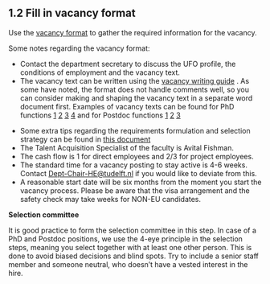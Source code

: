 ## 1.2 Fill in vacancy format 

Use the [vacancy format](../Hiring/Appendices/Vacancy%20Format%201.7%20-%20ENG%20-%20Version%2017-05-2021.docx) to gather the required information for the vacancy.


Some notes regarding the vacancy format:
* Contact the department secretary to discuss the UFO profile, the conditions of employment and the vacancy text. 
* The vacancy text can be written using the [vacancy writing guide](../Hiring/Appendices/Guide%20to%20creating%20recruitment%20text%20for%20scientific%20staff%20-%20Jan%202021.pdf) . As some have noted, the format does not handle comments well, so you can consider making and shaping the vacancy text in a separate word document first. Examples of vacancy texts can be found for PhD functions 
[1](../Hiring/Appendices/ExamplesVacancyTexts/PhD%20Position%20Decentralised%20Machine%20Learning.docx)
[2](../Hiring/Appendices/ExamplesVacancyTexts/PhD%20Position%20Modelling%20of%20Regional%20Criminal%20Vulnerability%20and%20Supply%20Chains.docx)
[3](../Hiring/Appendices/ExamplesVacancyTexts/PhD%20Position%20Spread%20in%20Networks.docx)
[4](../Hiring/Appendices/ExamplesVacancyTexts/PhD%20Positions%20in%20Thermoplastic%20Composites.docx)
and for Postdoc functions
[1](../Hiring/Appendices/ExamplesVacancyTexts/Postdoc%20Damping%20of%20Critical%20Electrical%20Oscillatory%20Phenomena.docx)
[2](../Hiring/Appendices/ExamplesVacancyTexts/Postdoc%20Ethical%20Impact%20of%20Technology%20on%20Society.docx)
[3](../Hiring/Appendices/ExamplesVacancyTexts/Postdoc%20Partnerschap%20met%20omwonenden%20in%20bouwprocessen.docx)
<!-- source (https://sharepoint.tudelft.nl/misc/medewerkersportaal/_layouts/15/start.aspx#/SitePages/HR%20Vacatureteksten.aspx)  -->
* Some extra tips regarding the requirements formulation and selection strategy can be found in [this document](../Hiring/Appendices/7%20Tips%20for%20crafting%20a%20Selection%20Strategy.pdf)
* The Talent Acquisition Specialist of the faculty is Avital Fishman. 
* The cash flow is 1 for direct employees and 2/3 for project employees. 
* The standard time for a vacancy posting to stay active is 4-6 weeks. Contact Dept-Chair-HE@tudelft.nl if you would like to deviate from this.  
* A reasonable start date will be six months from the moment you start the vacancy process. Please be aware that the visa arrangement and the safety check may take weeks for NON-EU candidates.

**Selection committee**

It is good practice to form the selection committee in this step. In case of a PhD and Postdoc positions, we use the 4-eye principle in the selection steps, meaning you select together with at least one other person. This is done to avoid biased decisions and blind spots. Try to include a senior staff member and someone neutral, who doesn’t have a vested interest in the hire. 

